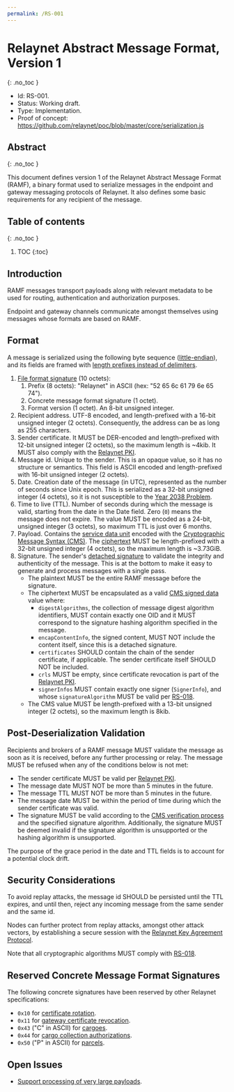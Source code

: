 ```yaml
---
permalink: /RS-001
---
```

# Relaynet Abstract Message Format, Version 1
{: .no_toc }

- Id: RS-001.
- Status: Working draft.
- Type: Implementation.
- Proof of concept: https://github.com/relaynet/poc/blob/master/core/serialization.js

## Abstract
{: .no_toc }

This document defines version 1 of the Relaynet Abstract Message Format (RAMF), a binary format used to serialize messages in the endpoint and gateway messaging protocols of Relaynet. It also defines some basic requirements for any recipient of the message.

## Table of contents
{: .no_toc }

1. TOC
{:toc}

## Introduction

RAMF messages transport payloads along with relevant metadata to be used for routing, authentication and authorization purposes.

Endpoint and gateway channels communicate amongst themselves using messages whose formats are based on RAMF.

## Format

A message is serialized using the following byte sequence ([little-endian](https://en.wikipedia.org/wiki/Endianness)), and its fields are framed with [length prefixes instead of delimiters](https://blog.stephencleary.com/2009/04/message-framing.html).

1. [File format signature](https://en.wikipedia.org/wiki/List_of_file_signatures) (10 octets):
   1. Prefix (8 octets): "Relaynet" in ASCII (hex: "52 65 6c 61 79 6e 65 74").
   1. Concrete message format signature (1 octet).
   1. Format version (1 octet). An 8-bit unsigned integer.
1. Recipient address. UTF-8 encoded, and length-prefixed with a 16-bit unsigned integer (2 octets). Consequently, the address can be as long as 255 characters.
1. Sender certificate. It MUST be DER-encoded and length-prefixed with 12-bit unsigned integer (2 octets), so the maximum length is ~4kib. It MUST also comply with the [Relaynet PKI](rs002-pki.md).
1. Message id. Unique to the sender. This is an opaque value, so it has no structure or semantics. This field is ASCII encoded and length-prefixed with 16-bit unsigned integer (2 octets).
1. Date. Creation date of the message (in UTC), represented as the number of seconds since Unix epoch. This is serialized as a 32-bit unsigned integer (4 octets), so it is not susceptible to the [Year 2038 Problem](https://en.wikipedia.org/wiki/Year_2038_problem).
1. Time to live (TTL). Number of seconds during which the message is valid, starting from the date in the Date field. Zero (`0`) means the message does not expire. The value MUST be encoded as a 24-bit, unsigned integer (3 octets), so maximum TTL is just over 6 months.
1. Payload. Contains the [service data unit](https://en.wikipedia.org/wiki/Service_data_unit) encoded with the [Cryptographic Message Syntax (CMS)](https://tools.ietf.org/html/rfc5652). The [ciphertext](https://en.wikipedia.org/wiki/Ciphertext) MUST be length-prefixed with a 32-bit unsigned integer (4 octets), so the maximum length is ~3.73GiB.
1. Signature. The sender's [detached signature](https://en.wikipedia.org/wiki/Detached_signature) to validate the integrity and authenticity of the message. This is at the bottom to make it easy to generate and process messages with a single pass.
   - The plaintext MUST be the entire RAMF message before the signature.
   - The ciphertext MUST be encapsulated as a valid [CMS signed data](https://tools.ietf.org/html/rfc5652#section-5) value where:
     - `digestAlgorithms`, the collection of message digest algorithm identifiers, MUST contain exactly one OID and it MUST correspond to the signature hashing algorithm specified in the message.
     - `encapContentInfo`, the signed content, MUST NOT include the content itself, since this is a detached signature.
     - `certificates` SHOULD contain the chain of the sender certificate, if applicable. The sender certificate itself SHOULD NOT be included.
     - `crls` MUST be empty, since certificate revocation is part of the [Relaynet PKI](rs002-pki.md).
     - `signerInfos` MUST contain exactly one signer (`SignerInfo`), and whose `signatureAlgorithm` MUST be valid per [RS-018](rs018-algorithms.md).
   - The CMS value MUST be length-prefixed with a 13-bit unsigned integer (2 octets), so the maximum length is 8kib.

## Post-Deserialization Validation

Recipients and brokers of a RAMF message MUST validate the message as soon as it is received, before any further processing or relay. The message MUST be refused when any of the conditions below is not met:

- The sender certificate MUST be valid per [Relaynet PKI](rs002-pki.md).
- The message date MUST NOT be more than 5 minutes in the future.
- The message TTL MUST NOT be more than 5 minutes in the future.
- The message date MUST be within the period of time during which the sender certificate was valid.
- The signature MUST be valid according to the [CMS verification process](https://tools.ietf.org/html/rfc5652#section-5.6) and the specified signature algorithm. Additionally, the signature MUST be deemed invalid if the signature algorithm is unsupported or the hashing algorithm is unsupported.

The purpose of the grace period in the date and TTL fields is to account for a potential clock drift.

## Security Considerations

To avoid replay attacks, the message id SHOULD be persisted until the TTL expires, and until then, reject any incoming message from the same sender and the same id.

Nodes can further protect from replay attacks, amongst other attack vectors, by establishing a secure session with the [Relaynet Key Agreement Protocol](rs003-key-agreement.md).

Note that all cryptographic algorithms MUST comply with [RS-018](rs018-algorithms.md).

## Reserved Concrete Message Format Signatures

The following concrete signatures have been reserved by other Relaynet specifications:

- `0x10` for [certificate rotation](rs002-pki.md#certificate-and-key-rotation).
- `0x11` for [gateway certificate revocation](rs002-pki.md#gateway-certificate-revocation-gcr).
- `0x43` ("C" in ASCII) for [cargoes](rs000-core.md#cargo).
- `0x44` for [cargo collection authorizations](rs000-core.md#cargo-collection-authorization-cca).
- `0x50` ("P" in ASCII) for [parcels](rs000-core.md#parcel).

## Open Issues

- [Support processing of very large payloads](https://github.com/relaynet/specs/issues/14).
